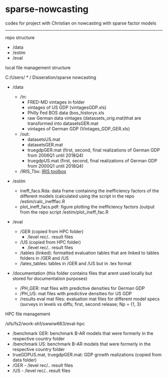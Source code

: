 # sparse-nowcasting
codes for project with Christian on nowcasting with sparse factor models
- -------------------------------------------------------------------------------

repo structure

* /data
* /estim
* /eval

local file management structure

C:/Users/ * / Disseration/sparse nowcasting
  * /data 
    * /in: 
      - FRED-MD vintages in folder 
      - vintages of US GDP (vintagesGDP.xls) 
      - Philly Fed BOS data (bos_historyx.xls
      - raw German data vintages (datassets_orig.mat)that are transformed into datasetsGER.mat 
      - vintages of German GDP (Vintages_GDP_GER.xls)
    * /out: 
      - datasetsUS.mat
      - datasetsGER.mat
      - truegdpGER.mat (first, second, final realizations of German GDP from 2006Q1 until 2018Q4)
      - truegdpUS.mat (first, second, final realizations of German GDP from 2000Q1 until 2018Q4)
    * /IRIS_Tbx: [IRIS toolbox](<https://iris.igpmn.org/>)
  * /estim
    * ineff_facs.Rda: data frame containing the inefficiency factors of the different models (calculated using the script in the repo /estim/calc_inefffac.R
    * plot_ineff_facs.pdf: figure plotting the inefficiency factors (output from the repo script /estim/plot_ineff_fac.R

  * /eval
    * /GER (copied from HPC folder)
       - /level rec/.. result files
    * /US (copied from HPC folder)
       - /level rec/.. result files
    * /tables (linked): formatted evaluation tables that are linked to tables folders in /GER and /US
    * /latex_tables: tables in /GER and /US but in .tex format
  
  * /documentation (this folder contains files that arent used locally but stored for documentation purposes)
    * /PH_GER: mat files with predictive densities for German GDP
    * /PH_US: mat files with predictive densities for US GDP
    * /results eval mat files: evaluation mat files for different model specs (surveys in levels vs diffs; first, second release; Np = {1, 3}


HPC file management

/sfs/fs2/work-sh1/swwiw663/eval-hpc
 * /benchmark GER: benchmark B-AR models that were formerly in the respective country folder
 * /benchmark US: benchmark B-AR models that were formerly in the respective country folder
 * trueGDPUS.mat, truegdpGER.mat: GDP growth realizations (copied from data folder)
 * /GER 
       - /level rec/.. result files
 * /US 
       - /level rec/.. result files


